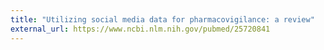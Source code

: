 ```yaml
---
title: "Utilizing social media data for pharmacovigilance: a review"
external_url: https://www.ncbi.nlm.nih.gov/pubmed/25720841
---
```

<Link to publication>
